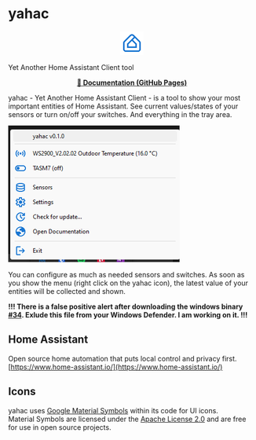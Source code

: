 # yahac

<p align="center">
  <img src="icons/home_app_logo_48dp_1976D2_FILL0_wght400_GRAD0_opsz48.png" alt="YAHAC Logo""/>

Yet Another Home Assistant Client tool
</p>

<p align="center">
  <b><a href="https://dseichter.github.io/yahac/">📖 Documentation (GitHub Pages)</a></b>
</p>

yahac - Yet Another Home Assistant Client - is a tool to show your most important entities of Home Assistant. See current values/states of your sensors or turn on/off your switches. And everything in the tray area.

![yahac in tray Icon](docs/docs/assets/screenshots/yahac_traymenu_with_entities.png)

You can configure as much as needed sensors and switches. As soon as you show the menu (right click on the yahac icon), the latest value of your entities will be collected and shown.

**!!! There is a false positive alert after downloading the windows binary [#34](https://github.com/dseichter/yahac/issues/34). Exlude this file from your Windows Defender. I am working on it. !!!**

## Home Assistant

Open source home automation that puts local control and privacy first. [https://www.home-assistant.io/](https://www.home-assistant.io/)

## Icons

yahac uses [Google Material Symbols](https://fonts.google.com/icons) within its code for UI icons.  
Material Symbols are licensed under the [Apache License 2.0](https://github.com/google/material-design-icons/blob/master/LICENSE) and are free for use in open source projects.
